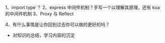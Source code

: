 1、import type ？
2、express 中间件机制？手写一个以理解其原理，还有 koa 的中间件机制
3、Proxy 与  Reflect

4、有什么事情是让你回到过去你可以做的更好的吗？
- 对知识的总结，学习内容的沉淀